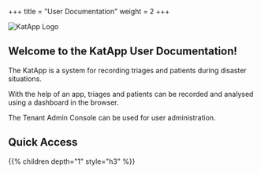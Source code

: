 +++
title = "User Documentation"
weight = 2
+++

![KatApp Logo](/katapp-logo-name.png)

## Welcome to the KatApp User Documentation!

The KatApp is a system for recording triages and patients during disaster situations.

With the help of an app, triages and patients can be recorded and analysed using a dashboard in the browser.

The Tenant Admin Console can be used for user administration.

## Quick Access

{{% children depth="1" style="h3" %}}